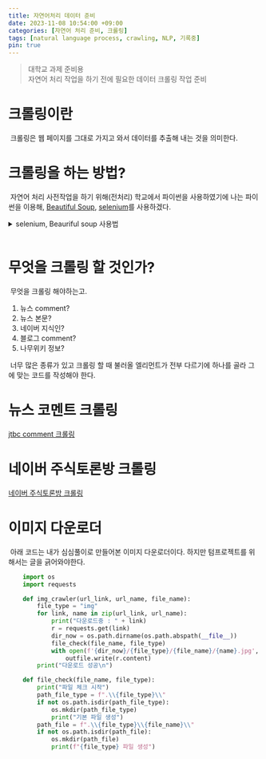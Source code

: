 ```yaml
---
title: 자연어처리 데이터 준비
date: 2023-11-08 10:54:00 +09:00
categories: [자연어 처리 준비, 크롤링]
tags: [natural language process, crawling, NLP, 기록중]
pin: true
---
```


>대학교 과제 준비용<br/>
>자연어 처리 작업을 하기 전에 필요한 데이터 크롤링 작업 준비

# 크롤링이란
&nbsp;크롤링은 웹 페이지를 그대로 가지고 와서 데이터를 추출해 내는 것을 의미한다.
# 크롤링을 하는 방법?
&nbsp;자연어 처리 사전작업을 하기 위해(전처리) 학교에서 파이썬을 사용하였기에 나는 파이썬을 이용해, [Beautiful Soup](https://pypi.org/project/beautifulsoup4/), [selenium](https://www.selenium.dev/)를 사용하겠다.
<details>
<summary>selenium, Beauriful soup 사용법</summary>
<div markdown = "1">
<br/>

[selenium 사용법](https://oil-lamp-cat.github.io/posts/selenium-%EA%B3%B5%EB%B6%80%ED%95%98%EA%B8%B0/), [Beautisul soup 사용법](https://oil-lamp-cat.github.io/posts/Beautiful-Soup-%EA%B3%B5%EB%B6%80%ED%95%98%EA%B8%B0/)

</div>
</details>
<br/>

# 무엇을 크롤링 할 것인가?
&nbsp;무엇을 크롤링 해야하는고.

1. 뉴스 comment?
2. 뉴스 본문?
3. 네이버 지식인?
4. 블로그 comment?
5. 나무위키 정보?


&nbsp;너무 많은 종류가 있고 크롤링 할 때 불러올 엘리먼트가 전부 다르기에 하나를 골라 그에 맞는 코드를 작성해야 한다.

# 뉴스 코멘트 크롤링

[jtbc comment 크롤링](https://oil-lamp-cat.github.io/posts/%EC%9E%90%EC%97%B0%EC%96%B4%EC%B2%98%EB%A6%AC-%ED%81%AC%EB%A1%A4%EB%A7%81-%EC%A4%80%EB%B9%84/)
<br/>

# 네이버 주식토론방 크롤링

[네이버 주식토론방 크롤링](https://oil-lamp-cat.github.io/posts/%EB%84%A4%EC%9D%B4%EB%B2%84-%EC%A3%BC%EC%8B%9D%ED%86%A0%EB%A1%A0%EB%B0%A9-%EB%8C%93%EA%B8%80-%ED%81%AC%EB%A1%A4%EB%A7%81/)

# 이미지 다운로더

&nbsp;아래 코드는 내가 심심풀이로 만들어본 이미지 다운로더이다. 하지만 텀프로젝트를 위해서는 글을 긁어와야한다.<br/>

```python
    import os
    import requests

    def img_crawler(url_link, url_name, file_name):
        file_type = "img"
        for link, name in zip(url_link, url_name):
            print("다운로드중 : " + link)
            r = requests.get(link)
            dir_now = os.path.dirname(os.path.abspath(__file__))
            file_check(file_name, file_type)
            with open(f'{dir_now}/{file_type}/{file_name}/{name}.jpg', "wb") as outfile:
                outfile.write(r.content)
        print("다운로드 성공\n")

    def file_check(file_name, file_type):
        print("파일 체크 시작")
        path_file_type = f".\\{file_type}\\"
        if not os.path.isdir(path_file_type):
            os.mkdir(path_file_type)
            print("기본 파일 생성")
        path_file = f".\\{file_type}\\{file_name}\\"
        if not os.path.isdir(path_file):
            os.mkdir(path_file)
            print(f"{file_type} 파일 생성")
```